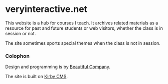 veryinteractive.net
======================
This website is a hub for courses I teach. It archives related materials as a resource for past and future students or web visitors, whether the class is in session or not.

The site sometimes sports special themes when the class is not in session.

### Colophon

Design and programming is by [Beautiful Company](http://beautiful-company.com).

The site is built on [Kirby CMS](http://getkirby.com/).